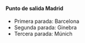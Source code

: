 #### Punto de salida Madrid

- Primera parada: Barcelona
- Segunda parada: Ginebra
- Tercera parada: Múnich